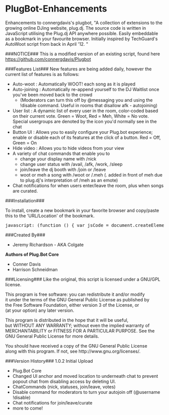 PlugBot-Enhancements
====================
Enhancements to connergdavis's plugbot, "A collection of extensions to the growing online DJing website, plug.dj. The source code is written in JavaScript utilising the Plug.dj API anywhere possible. Easily embeddable as a bookmark in your favourite browser. Initially inspired by TechGuard's AutoWoot script from back in April '12. "


###NOTICE###
This is a modified version of an existing script, found here https://github.com/connergdavis/Plugbot


###Features List###
New features are being added daily, however the current list of features is as follows:
* Auto-woot : Automatically WOOT! each song as it is played
* Auto-joining : Automatically re-append yourself to the DJ Waitlist once you've been moved back to the crowd
   * (Moderators can turn this off by @messaging you and using the !disable command. Useful in rooms that disallow afk - autojoining)
* User list : A dynamic list of every user in the room, color-coded based on their current vote. Green = Woot, Red =   Meh, White = No vote. Special usergroups are denoted by the icon you'd normally see in the chat
* Button UI : Allows you to easily configure your Plug.bot experience; enable or disable each of its features at the click of a button. Red = Off, Green = On
* Hide video : Allows you to hide videos from your view
* A variety of chat commands that enable you to 
    * change your display name with /nick
    * change user status with /avail, /afk, /work, /sleep
    * join/leave the dj booth with /join or /leave
    * woot or meh a song with /woot or /.meh (. added in front of meh due to plug.dj's interpretation of /meh as an emote)
* Chat notifications for when users enter/leave the room, plus when songs are curated.


###Installation###

To install, create a new bookmark in your favorite browser and copy/paste this to the 'URL/Location' of the bookmark.
<pre>javascript: (function () { var jsCode = document.createElement('script'); jsCode.setAttribute('id', 'plugbot-js'); jsCode.setAttribute('src', 'https://raw.github.com/RainDasher/PlugBot-Enhancements/master/plugbot-enhanced.js'); document.body.appendChild(jsCode); }());</pre>

###Created By###
* Jeremy Richardson - AKA Colgate

<p><strong>Authors of Plug.Bot Core</strong></p>

* Conner Davis
* Harrison Schneidman

###Licensing###
Like the original, this script is licensed under a GNU/GPL license.
<p>
This program is free software: you can redistribute it and/or modify
<br />
it under the terms of the GNU General Public License as published by
<br />
the Free Software Foundation, either version 3 of the License, or
<br />
(at your option) any later version.
</p>

<p>
This program is distributed in the hope that it will be useful,
<br />
but WITHOUT ANY WARRANTY; without even the implied warranty of
<br />
MERCHANTABILITY or FITNESS FOR A PARTICULAR PURPOSE.  See the
<br />
GNU General Public License for more details.
</p>
<p>
You should have received a copy of the GNU General Public License
<br />
along with this program.  If not, see http://www.gnu.org/licenses/.</p>

###Version History###
1.0.2
Initial Upload
- Plug.Bot Core
- Changed UI anchor and moved location to underneath chat to prevent popout chat from disabling access by deleting UI.
- ChatCommands (nick, statuses, join/leave, votes)
- Disable command for moderators to turn your autojoin off (@username !disable)
- Chat notifications for join/leave/curate
- more to come!
